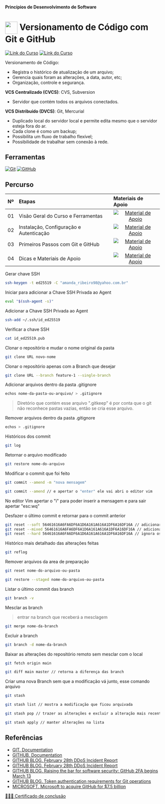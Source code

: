 #### Princípios de Desenvolvimento de Software

<h1>
    <a href="https://www.dio.me/">
     <img align="center" width="40px" src="https://hermes.digitalinnovation.one/assets/diome/logo-minimized.png"></a>
    <span> Versionamento de Código com Git e GitHub</span>
</h1>

[![Link do Curso](https://img.shields.io/badge/▶-000?style=for-the-badge&logo=movie&logoColor=E94D5F)](https://web.dio.me/course/versionamento-de-codigo-com-git-e-github/learning/f3cbaa66-efbd-4c25-842e-2069c188c066) 
[![Link do Curso](https://img.shields.io/badge/Acesse%20o%20Curso%20na%20Plataforma-E94D5F?style=for-the-badge)](https://web.dio.me/course/versionamento-de-codigo-com-git-e-github/learning/f3cbaa66-efbd-4c25-842e-2069c188c066) 

Versionamento de Código:

- Registra o histórico de atualização de um arquivo;
- Gerencia quais foram as alterações, a data, autor, etc;
- Organização, controle e segurança.

**VCS Centralizado (CVCS)**: CVS, Subversion

- Servidor que contém todos os arquivos conectados.

**VCS Distribuído (DVCS)**: Git, Mercurial

- Duplicado local do servidor local e permite edita mesmo que o servidor esteja fora do ar.
- Cada clone é como um backup;
- Possibilita um fluxo de trabalho flexível;
- Possibilidade de trabalhar sem conexão à rede.

## Ferramentas
[![Git](https://img.shields.io/badge/Git-000?style=for-the-badge&logo=git&logoColor=E94D5F)](https://git-scm.com/doc) 
[![GitHub](https://img.shields.io/badge/GitHub-000?style=for-the-badge&logo=github&logoColor=30A3DC)](https://docs.github.com/)
<br>
## Percurso
<table>
  <thead>
    <tr align="left">
      <th>Nº</th>
      <th>Etapas</th>
      <th>Materiais de Apoio</th>
    </tr>
  </thead>
  <tbody align="left">
    <tr>
      <td>01</td>
      <td>Visão Geral do Curso e Ferramentas</td>
      <td align="center">
        <a href="https://github.com/elidianaandrade/dio-curso-git-github/blob/main/materiais-de-apoio/01-visao-geral-do-curso-e-ferramentas.md">
           <img align="center" alt="Material de Apoio" src="https://img.shields.io/badge/Ver%20Material-30A3DC?style=for-the-badge">
        </a>
      </td>
    </tr>
    <tr>
      <td>02</td>
      <td>Instalação, Configuração e Autenticação</td>
      <td align="center">
        <a href="https://github.com/elidianaandrade/dio-curso-git-github/blob/main/materiais-de-apoio/02-instalacao-configuracao-e-autenticacao.md">
           <img align="center" alt="Material de Apoio" src="https://img.shields.io/badge/Ver%20Material-E94D5F?style=for-the-badge">
        </a>
      </td>
    </tr>
    <tr>
      <td>03</td>
      <td>Primeiros Passos com Git e GitHub</td>
      <td align="center">
        <a href="https://github.com/elidianaandrade/dio-curso-git-github/blob/main/materiais-de-apoio/03-primeiros-passos-com-git-e-github.md">
           <img align="center" alt="Material de Apoio" src="https://img.shields.io/badge/Ver%20Material-30A3DC?style=for-the-badge">
        </a>
      </td>    
    </tr>
    <tr>
      <td>04</td>
      <td>Dicas e Materiais de Apoio</td>
      <td align="center">
        <a href="https://github.com/elidianaandrade/dio-curso-git-github/blob/main/materiais-de-apoio/04-dicas-e-materiais-de-apoio.md">
           <img align="center" alt="Material de Apoio" src="https://img.shields.io/badge/Ver%20Material-E94D5F?style=for-the-badge">
        </a>
      </td>    
    </tr>
  </tbody>
  <tfoot></tfoot>
</table>

Gerar chave SSH

````bash
ssh-keygen -t ed25519 -C "amanda_ribeiro98@yahoo.com.br"
````

Iniciar para adicionar a Chave SSH Privada ao Agent

````bash
eval "$(ssh-agent -s)"
````

Adicionar a Chave SSH Privada ao Agent

```bash
ssh-add ~/.ssh/id_ed25519
```

Verificar a chave SSH

```bash
cat id_ed25519.pub
```

Clonar o repositório e mudar o nome original da pasta 

```bash
git clone URL novo-nome
````

Clonar o repositório apenas com a Branch que desejar

```bash
git clone URL --branch feature-1 --single-branch
```

Adicionar arquivos dentro da pasta .gitignore

```bash
echos nome-da-pasta-ou-arquivo/ > .gitignore
```

> Diretório que contém esse arquivo ".gitkeep" é por conta que o git não reconhece pastas vazias, então se cria esse arquivo.

Remover arquivos dentro da pasta .gitignore

```bash
echos > .gitignore
```

Históricos dos commit

```bash
git log
```

Retornar o arquivo modificado

```bash
git restore nome-do-arquivo
```

Modificar o commit que foi feito

```bash
git commit --amend -m "nova mensagem"

git commit --amend // e apertar o "enter" ele vai abri o editor vim 
```
No editor Vim apertar o "i" para poder inserir a mensagem e para sair apertar "esc:wq"

Desfazer o último commit e retornar para o commit anterior

```bash
git reset --soft 56461616A6FA6DF6A1D6A161A616A1DF6A16DF16A // adicionar os arquivos a area de preparação "Changes"
git reset --mixed 56461616A6FA6DF6A1D6A161A616A1DF6A16DF16A // adicionar os arquivos a area de trabalho "Untracked"
git reset --hard 56461616A6FA6DF6A1D6A161A616A1DF6A16DF16A // ignora os arquivos que estavam no arquivo anterior e desfaz eles
```

Histórico mais detalhado das alterações feitas

```bash
git reflog
```

Remover arquivos da area de preparação

```bash
git reset nome-do-arquivo-ou-pasta

git restore --staged nome-do-arquivo-ou-pasta
```

Listar o último commit das branch

```bash
git branch -v
```

Mesclar as branch
> entrar na branch que receberá a mesclagem

```bash
git merge nome-da-branch
```

Excluir a branch

```bash
git branch -d nome-da-branch
```

Baixar as alterações do repositório remoto sem mesclar com o local

```bash
git fetch origin main

git diff main master // retorna a diferença das branch
```

Criar uma nova Branch sem que a modificação vá junto, esse comando arquivo

```bash
git stash

git stash list // mostra a modificação que ficou arquivada

git stash pop // trazer as alterações e excluir a alteração mais recente da pilha

git stash apply // manter alterações na lista
```

## Referências
- [GIT. Documentation](https://git-scm.com/doc)
- [GITHUB. Documentation](https://docs.github.com/)
- [GITHUB BLOG. February 28th DDoS Incident Report](https://github.blog/2018-03-01-ddos-incident-report/)
- [GITHUB BLOG. February 28th DDoS Incident Report](https://github.blog/2018-03-01-ddos-incident-report/)
- [GITHUB BLOG. Raising the bar for software security: GitHub 2FA begins March 13](https://github.blog/2023-03-09-raising-the-bar-for-software-security-github-2fa-begins-march-13/)
- [GITHUB BLOG. Token authentication requirements for Git operations](https://github.blog/2020-12-15-token-authentication-requirements-for-git-operations/)
- [MICROSOFT. Microsoft to acquire GitHub for $7.5 billion](https:/news.microsoft.com/2018/06/04/microsoft-to-acquire-github-for-7-5-billion/)

[👩🏻‍🎓 Certificado de conclusão](https://hermes.digitalinnovation.one/certificates/C1D1388C.pdf?_gl=1*hku5ud*_ga*Mzk0MDc5NzYwLjE2NTgyNDk0MDI.*_ga_7GXMH3CQ72*MTY5NjU1MzYxOS4zNjMuMS4xNjk2NTU3NjI2LjYwLjAuMA..)
